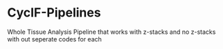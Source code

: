 # CycIF-Pipelines
Whole Tissue Analysis Pipeline that works with z-stacks and no z-stacks with out seperate codes for each
